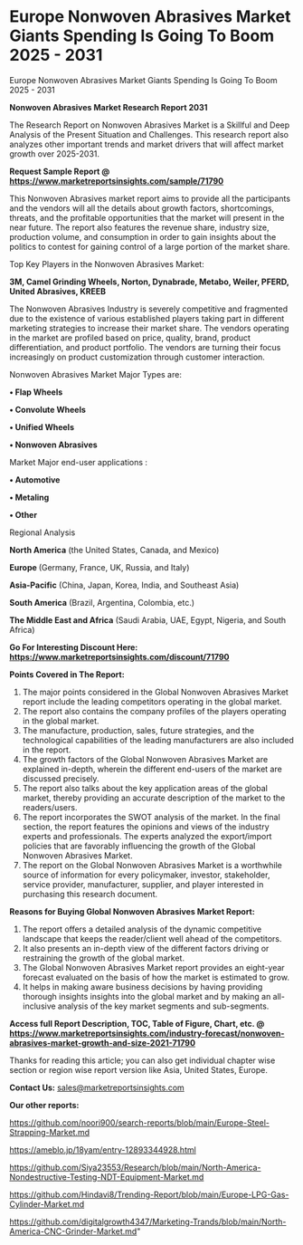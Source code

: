 # Europe Nonwoven Abrasives Market Giants Spending Is Going To Boom 2025 - 2031
Europe Nonwoven Abrasives Market Giants Spending Is Going To Boom 2025 - 2031

<strong>Nonwoven Abrasives Market Research Report 2031</strong>

The Research Report on Nonwoven Abrasives Market is a Skillful and Deep Analysis of the Present Situation and Challenges. This research report also analyzes other important trends and market drivers that will affect market growth over 2025-2031.

<strong>Request Sample Report @ <a href=https://www.marketreportsinsights.com/sample/71790>https://www.marketreportsinsights.com/sample/71790</a></strong>

This Nonwoven Abrasives market report aims to provide all the participants and the vendors will all the details about growth factors, shortcomings, threats, and the profitable opportunities that the market will present in the near future. The report also features the revenue share, industry size, production volume, and consumption in order to gain insights about the politics to contest for gaining control of a large portion of the market share.

Top Key Players in the Nonwoven Abrasives Market:

<strong>3M, Camel Grinding Wheels, Norton, Dynabrade, Metabo, Weiler, PFERD, United Abrasives, KREEB</strong>

The Nonwoven Abrasives Industry is severely competitive and fragmented due to the existence of various established players taking part in different marketing strategies to increase their market share. The vendors operating in the market are profiled based on price, quality, brand, product differentiation, and product portfolio. The vendors are turning their focus increasingly on product customization through customer interaction.

Nonwoven Abrasives Market Major Types are:

<strong>• Flap Wheels

• Convolute Wheels

• Unified Wheels

• Nonwoven Abrasives</strong>

Market Major end-user applications :

<strong>• Automotive

• Metaling

• Other</strong>

Regional Analysis

</u><strong><b>North America</b></strong> (the United States, Canada, and Mexico)

<strong><b>Europe </b></strong>(Germany, France, UK, Russia, and Italy)

<strong><b>Asia-Pacific</b></strong> (China, Japan, Korea, India, and Southeast Asia)

<strong><b>South America</b></strong> (Brazil, Argentina, Colombia, etc.)

<strong><b>The Middle East and Africa</b></strong> (Saudi Arabia, UAE, Egypt, Nigeria, and South Africa)

<strong>Go For Interesting Discount Here: <a href=https://www.marketreportsinsights.com/discount/71790>https://www.marketreportsinsights.com/discount/71790</a></strong>

<strong>Points Covered in The Report:</strong>
<ol>
  <li>The major points considered in the Global Nonwoven Abrasives Market report include the leading competitors operating in the global market.</li>
  <li>The report also contains the company profiles of the players operating in the global market.</li>
  <li>The manufacture, production, sales, future strategies, and the technological capabilities of the leading manufacturers are also included in the report.</li>
  <li>The growth factors of the Global Nonwoven Abrasives Market are explained in-depth, wherein the different end-users of the market are discussed precisely.</li>
  <li>The report also talks about the key application areas of the global market, thereby providing an accurate description of the market to the readers/users.</li>
  <li>The report incorporates the SWOT analysis of the market. In the final section, the report features the opinions and views of the industry experts and professionals. The experts analyzed the export/import policies that are favorably influencing the growth of the Global Nonwoven Abrasives Market.</li>
  <li>The report on the Global Nonwoven Abrasives Market is a worthwhile source of information for every policymaker, investor, stakeholder, service provider, manufacturer, supplier, and player interested in purchasing this research document.</li>
</ol>
<strong>Reasons for Buying Global Nonwoven Abrasives Market Report:</strong>

<ol>
  <li>The report offers a detailed analysis of the dynamic competitive landscape that keeps the reader/client well ahead of the competitors.</li>
  <li>It also presents an in-depth view of the different factors driving or restraining the growth of the global market.</li>
  <li>The Global Nonwoven Abrasives Market report provides an eight-year forecast evaluated on the basis of how the market is estimated to grow.</li>
  <li>It helps in making aware business decisions by having providing thorough insights insights into the global market and by making an all-inclusive analysis of the key market segments and sub-segments.</li>
</ol>
<strong>Access full Report Description, TOC, Table of Figure, Chart, etc. @ <a href=https://www.marketreportsinsights.com/industry-forecast/nonwoven-abrasives-market-growth-and-size-2021-71790>https://www.marketreportsinsights.com/industry-forecast/nonwoven-abrasives-market-growth-and-size-2021-71790</a></strong>


Thanks for reading this article; you can also get individual chapter wise section or region wise report version like Asia, United States, Europe.

<strong>Contact Us:</strong>
sales@marketreportsinsights.com

<strong>Our other reports:</strong>

<a href=https://github.com/noori900/search-reports/blob/main/Europe-Steel-Strapping-Market.md>https://github.com/noori900/search-reports/blob/main/Europe-Steel-Strapping-Market.md</a>

<a href=https://ameblo.jp/18yam/entry-12893344928.html>https://ameblo.jp/18yam/entry-12893344928.html</a>

<a href=https://github.com/Siya23553/Research/blob/main/North-America-Nondestructive-Testing-NDT-Equipment-Market.md>https://github.com/Siya23553/Research/blob/main/North-America-Nondestructive-Testing-NDT-Equipment-Market.md</a>

<a href=https://github.com/Hindavi8/Trending-Report/blob/main/Europe-LPG-Gas-Cylinder-Market.md>https://github.com/Hindavi8/Trending-Report/blob/main/Europe-LPG-Gas-Cylinder-Market.md</a>

<a href=https://github.com/digitalgrowth4347/Marketing-Trands/blob/main/North-America-CNC-Grinder-Market.md>https://github.com/digitalgrowth4347/Marketing-Trands/blob/main/North-America-CNC-Grinder-Market.md</a>"

